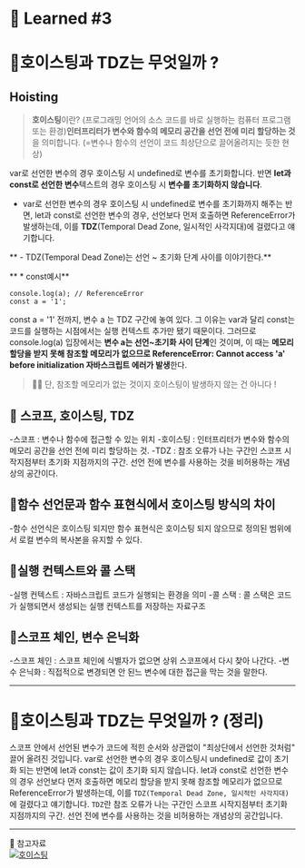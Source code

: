 # 🌟 Learned #3

# 🔶호이스팅과 TDZ는 무엇일까 ?

## Hoisting

> **호이스팅**이란?
> (프로그래밍 언어의 소스 코드를 바로 실행하는 컴퓨터 프로그램 또는 환경)**인터프리터가 변수와 함수의 메모리 공간을 선언 전에 미리 할당하는 것**을 의미합니다.
> (=변수나 함수의 선언이 코드 최상단으로 끌어올려지는 듯한 현상)

var로 선언한 변수의 경우 호이스팅 시 undefined로 변수를 초기화합니다. 반면 **let과 const로 선언한 변수**텍스트의 경우 호이스팅 시 **변수를 초기화하지 않습니다**.

- var로 선언한 변수의 경우 호이스팅 시 undefined로 변수를 초기화까지 해주는 반면,
  let과 const로 선언한 변수의 경우, 선언보다 먼저 호출하면 ReferenceError가 발생하는데, 이를 **TDZ**(Temporal Dead Zone, 일시적인 사각지대)에 걸렸다고 얘기합니다.

** - TDZ(Temporal Dead Zone)는 선언 ~ 초기화 단계 사이를 이야기한다.**

** \* const예시**

```
console.log(a); // ReferenceError
const a = '1';
```

const a = '1' 전까지, 변수 a 는 TDZ 구간에 놓여 있다.
그 이유는 var과 달리 const는 코드를 실행하는 시점에서는 실행 컨텍스트 추가만 됐기 때문이다.
그러므로 console.log(a) 입장에서는 **변수 a는 선언~초기화 사이 단계**인 것이며, 이 때는 **메모리 할당을 받지 못해 참조할 메모리가 없으므로 ReferenceError: Cannot access 'a' before initialization 자바스크립트 에러가 발생**한다.

> 🏃🏻 단, 참조할 메모리가 없는 것이지 호이스팅이 발생하지 않는 건 아니다 !

## 🔹 스코프, 호이스팅, TDZ

-스코프 : 변수나 함수에 접근할 수 있는 위치 -호이스팅 : 인터프리터가 변수와 함수의 메모리 공간을 선언 전에 미리 할당하는 것.
-TDZ : 참조 오류가 나는 구간인 스코프 시작지점부터 초기화 지점까지의 구간. 선언 전에 변수를 사용하는 것을 비허용하는 개념상의 공간이다.

## 🔹함수 선언문과 함수 표현식에서 호이스팅 방식의 차이

-함수 선언식은 호이스팅 되지만 함수 표현식은 호이스팅 되지 않으므로 정의된 범위에서 로컬 변수의 복사본을 유지할 수 있다.

## 🔹실행 컨텍스트와 콜 스택

-실행 컨텍스트 : 자바스크립트 코드가 실행되는 환경을 의미 -콜 스택 : 콜 스택은 코드가 실행되면서 생성되는 실행 컨텍스트를 저장하는 자료구조

## 🔹스코프 체인, 변수 은닉화

-스코프 체인 : 스코프 체인에 식별자가 없으면 상위 스코프에서 다시 찾아 나간다. -변수 은닉화 : 직접적으로 변경되면 안 된느 변수에 대한 접근을 막는 것을 말한다.

---

# 🔶호이스팅과 TDZ는 무엇일까 ? (정리)

스코프 안에서 선언된 변수가 코드에 적힌 순서와 상관없이 "최상단에서 선언한 것처럼" 끌어 올려진 것입니다. var로 선언한 변수의 경우 호이스팅시 undefined로 값이 초기화 되는 반면에 let과 const는 값이 초기화 되지 않습니다. let과 const로 선언한 변수의 경우 선언보다 먼저 호출하면 메모리 할당을 받지 못해 참조할 메모리가 없으므로 ReferenceError가 발생하는데, 이를 `TDZ(Temporal Dead Zone, 일시적인 사각지대)`에 걸렸다고 얘기합니다.
`TDZ`란 참조 오류가 나는 구간인 스코프 시작지점부터 초기화 지점까지의 구간. 선언 전에 변수를 사용하는 것을 비허용하는 개념상의 공간입니다.

---

💟 참고자료
<br>
[![호이스팅](https://img.shields.io/badge/호이스팅-E8E8E8.svg?style=for-the-badge&logo=호이스팅&logoColor=white)](https://mong-blog.tistory.com/entry/JS-%ED%98%B8%EC%9D%B4%EC%8A%A4%ED%8C%85hoisting)
